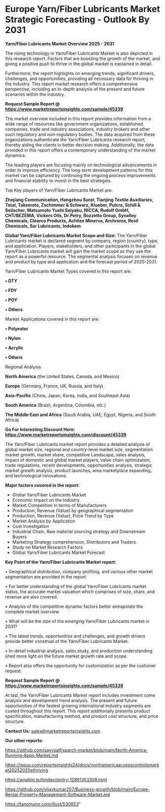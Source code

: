 # Europe Yarn/Fiber Lubricants Market Strategic Forecasting - Outlook By 2031

<Strong> Yarn/Fiber Lubricants Market Overview 2025 - 2031</strong>

The rising technology in Yarn/Fiber Lubricants Market is also depicted in this research report. Factors that are boosting the growth of the market, and giving a positive push to thrive in the global market is explained in detail.

Furthermore, the report highlights on emerging trends, significant drivers, challenges, and opportunities, providing all necessary data for thriving in the industry. This report market research offers a comprehensive perspective, including an in-depth analysis of the present and future scenarios within the industry.

<strong>Request Sample Report @ <a href=https://www.marketreportsinsights.com/sample/45339>https://www.marketreportsinsights.com/sample/45339</a></strong>

The market overview included in this report provides information from a wide range of resources like government organizations, established companies, trade and industry associations, industry brokers and other such regulatory and non-regulatory bodies. The data acquired from these organizations authenticate the Yarn/Fiber Lubricants research report, thereby aiding the clients in better decision making. Additionally, the data provided in this report offers a contemporary understanding of the market dynamics.

The leading players are focusing mainly on technological advancements in order to improve efficiency. The long-term development patterns for this market can be captured by continuing the ongoing process improvements and financial stability to invest in the best strategies.

Top Key players of Yarn/Fiber Lubricants Market are:

<strong>Zhejiang Communication, Hangzhou Surat, Tianjing Textile Auxiliaries, Total, Takemoto, Zschimmer & Schwarz, Klueber, Pulcra, Schill & Seilacher, Matsumoto Yushi Seiyaku, NICCA, Rudolf GmbH, CHT/BEZEMA, Vickers Oils, Dr.Petry, Bozzetto Group, Synalloy Chemicals, Clearco Products, Achitex Minerva, Archroma, Resil Chemicals, Sar Lubricants, Indokem</strong>

<strong><b>Global Yarn/Fiber Lubricants Market Scope and Size:</b></strong>
The Yarn/Fiber Lubricants market is declared segment by company, region (country), type, and application. Players, stakeholders, and other participants in the global Yarn/Fiber Lubricants market will gain the market scope as they use the report as a powerful resource. The segmental analysis focuses on revenue and product by type and application and the forecast period of 2025-2031.

Yarn/Fiber Lubricants Market Types covered in this report are:

<strong>•  DTY

•  FDY

•  POY

•  Others</strong>

Market Applications covered in this report are:

<strong>•  Polyester

•  Nylon

•  Acrylic

•  Others</strong> 

Regional Analysis

<strong>North America</strong> (the United States, Canada, and Mexico)

<strong>Europe</strong> (Germany, France, UK, Russia, and Italy)

<strong>Asia-Pacific</strong> (China, Japan, Korea, India, and Southeast Asia)

<strong>South America</strong> (Brazil, Argentina, Colombia, etc.)

<strong>The Middle East and Africa</strong> (Saudi Arabia, UAE, Egypt, Nigeria, and South Africa)

<strong>Go For Interesting Discount Here: <a href=https://www.marketreportsinsights.com/discount/45339>https://www.marketreportsinsights.com/discount/45339</a></strong>

The Yarn/Fiber Lubricants market report provides a detailed analysis of global market size, regional and country-level market size, segmentation market growth, market share, competitive Landscape, sales analysis, impact of domestic and global market players, value chain optimization, trade regulations, recent developments, opportunities analysis, strategic market growth analysis, product launches, area marketplace expanding, and technological innovations.

<strong><b>Major factors covered in the report:</b></strong>
<ul>
  <li>Global Yarn/Fiber Lubricants Market </li>
  <li>Economic Impact on the Industry</li>
  <li>Market Competition in terms of Manufacturers</li>
  <li>Production, Revenue (Value) by geographical segmentation</li>
  <li>Production, Revenue (Value), Price Trend by Type</li>
  <li>Market Analysis by Application</li>
  <li>Cost Investigation</li>
  <li>Industrial Chain, Raw material sourcing strategy and Downstream Buyers</li>
  <li>Marketing Strategy comprehension, Distributors and Traders</li>
  <li>Study on Market Research Factors</li>
  <li>Global Yarn/Fiber Lubricants Market Forecast</li>
</ul>

<strong><b>Key Point of the Yarn/Fiber Lubricants Market report:</b></strong>

• Geographical distribution, company profiling, and various other market segmentation are provided in the report.

• For better understanding of the global Yarn/Fiber Lubricants market status, the accurate market valuation which comprises of size, share, and revenue are also covered.

• Analysis of the competitive dynamic factors better extrapolate the complete market overview

• What will be the size of the emerging Yarn/Fiber Lubricants market in 2031?

• The latest trends, opportunities and challenges, and growth drivers provide better construal of the Yarn/Fiber Lubricants Market.

• In-detail industrial analysis, sales study, and production understanding shed more light on the future market growth rate and scope.

• Report also offers the opportunity for customization as per the customer request.

<strong>Request Sample Report @ <a href=https://www.marketreportsinsights.com/sample/45339>https://www.marketreportsinsights.com/sample/45339</a></strong>

At last, the Yarn/Fiber Lubricants Market report includes investment come analysis and development trend analysis. The present and future opportunities of the fastest growing international industry segments are coated throughout this report. This report additionally presents product specification, manufacturing method, and product cost structure, and price structure.

<strong>Contact Us:</strong>
sales@marketreportsinsights.com

<strong>Our other reports:</strong>

<a href=https://github.com/sayysaif/search-market/blob/main/North-America-Running-Apps-Market.md>https://github.com/sayysaif/search-market/blob/main/North-America-Running-Apps-Market.md</a>

<a href=https://issuu.com/reportsinsights24/docs/northamericaaccesscontrolsmarket20252031isthriving>https://issuu.com/reportsinsights24/docs/northamericaaccesscontrolsmarket20252031isthriving</a>

<a href=https://ameblo.jp/hindavi/entry-12891353308.html>https://ameblo.jp/hindavi/entry-12891353308.html</a>

<a href=https://github.com/vijaykumar207/Business-growth/blob/main/Europe-Rental-Property-Management-Software-Market.md>https://github.com/vijaykumar207/Business-growth/blob/main/Europe-Rental-Property-Management-Software-Market.md</a>

<a href=https://tanomuno.com/illust/530653>https://tanomuno.com/illust/530653</a>"
